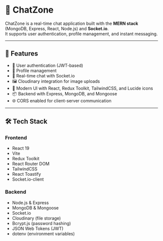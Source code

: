 # 💬 ChatZone

ChatZone is a real-time chat application built with the **MERN stack** (MongoDB, Express, React, Node.js) and **Socket.io**.  
It supports user authentication, profile management, and instant messaging.

---

## 🚀 Features
- 🔐 User authentication (JWT-based)
- 👤 Profile management
- 💬 Real-time chat with Socket.io
- 🖼️ Cloudinary integration for image uploads
- 🎨 Modern UI with React, Redux Toolkit, TailwindCSS, and Lucide icons
- 📦 Backend with Express, MongoDB, and Mongoose
- 🌐 CORS enabled for client-server communication

---

## 🛠️ Tech Stack
### Frontend
- React 19
- Vite
- Redux Toolkit
- React Router DOM
- TailwindCSS
- React Toastify
- Socket.io-client

### Backend
- Node.js & Express
- MongoDB & Mongoose
- Socket.io
- Cloudinary (file storage)
- Bcrypt.js (password hashing)
- JSON Web Tokens (JWT)
- dotenv (environment variables)
